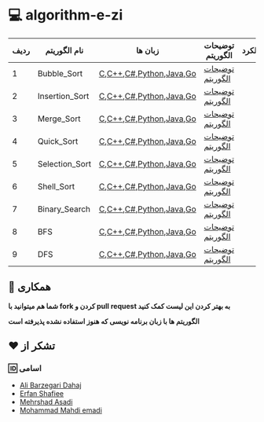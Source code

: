# :computer:  algorithm-e-zi
ردیف |  نام الگوریتم | زبان ها | توضیحات الگوریتم |عملکرد|بیشتر بدانیم!
 --- | --- | --- | --- | --- | --- 
 1|Bubble_Sort|[C](https://github.com/MehrCodeLand/algorithm-e-zi/blob/main/Bubble_Sort/Bubble_Sort.c),[C++](https://github.com/MehrCodeLand/algorithm-e-zi/blob/main/Bubble_Sort/Bubble_Sort.cpp),[C#](),[Python](https://github.com/MehrCodeLand/algorithm-e-zi/blob/main/Bubble_Sort/Bubble_sort.py),[Java](https://github.com/MehrCodeLand/algorithm-e-zi/blob/main/Bubble_Sort/Bubble_Sort.java),[Go](https://github.com/MehrCodeLand/algorithm-e-zi/blob/main/Bubble_Sort/Bubble_Sort(go)/main.go)|[توضیحات الگوریتم](https://github.com/MehrCodeLand/algorithm-e-zi/blob/main/Bubble_Sort/README.md)
 2|Insertion_Sort|[C](https://github.com/MehrCodeLand/algorithm-e-zi/blob/main/Insertion_Sort/Insertion_Sort.c),[C++](https://github.com/MehrCodeLand/algorithm-e-zi/blob/main/Insertion_Sort/Insertion_Sort.cpp),[C#](),[Python](https://github.com/MehrCodeLand/algorithm-e-zi/blob/main/Insertion_Sort/Insertion_sort.py),[Java](https://github.com/MehrCodeLand/algorithm-e-zi/blob/main/Insertion_Sort/Insertion_Sort.java),[Go](https://github.com/MehrCodeLand/algorithm-e-zi/blob/main/Insertion_Sort/Insertion_Sort(go)/main.go)|[توضیحات الگوریتم]()
 3|Merge_Sort|[C](https://github.com/MehrCodeLand/algorithm-e-zi/blob/main/Merge_Sort/Merge_Sort.c),[C++](https://github.com/MehrCodeLand/algorithm-e-zi/blob/main/Merge_Sort/Merge_Sort.cpp),[C#](),[Python](https://github.com/MehrCodeLand/algorithm-e-zi/blob/main/Merge_Sort/Merge_Sort.py),[Java](https://github.com/MehrCodeLand/algorithm-e-zi/blob/main/Merge_Sort/Merge_Sort.java),[Go](https://github.com/MehrCodeLand/algorithm-e-zi/blob/main/Merge_Sort/Merge_Sort(go)/main.go)|[توضیحات الگوریتم](https://github.com/MehrCodeLand/algorithm-e-zi/blob/main/Merge_Sort/README.md)
 4|Quick_Sort|[C](https://github.com/MehrCodeLand/algorithm-e-zi/blob/main/Quick_Sort/Quick_Sort.c),[C++](https://github.com/MehrCodeLand/algorithm-e-zi/blob/main/Quick_Sort/Quick_Sort.cpp),[C#](),[Python](https://github.com/MehrCodeLand/algorithm-e-zi/blob/main/Quick_Sort/Quick_Sort.py),[Java](https://github.com/MehrCodeLand/algorithm-e-zi/blob/main/Quick_Sort/Quick_Sort.java),[Go](https://github.com/MehrCodeLand/algorithm-e-zi/blob/main/Quick_Sort/Quick_Sort(go)/main.go)|[توضیحات الگوریتم](https://github.com/MehrCodeLand/algorithm-e-zi/blob/main/Quick_Sort/README.md)
 5|Selection_Sort|[C](https://github.com/MehrCodeLand/algorithm-e-zi/blob/main/Selection_Sort/Selection_Sort.c),[C++](https://github.com/MehrCodeLand/algorithm-e-zi/blob/main/Selection_Sort/Selection_Sort.cpp),[C#](),[Python](https://github.com/MehrCodeLand/algorithm-e-zi/blob/main/Selection_Sort/Selection_Sort.py),[Java](https://github.com/MehrCodeLand/algorithm-e-zi/blob/main/Selection_Sort/Selection_Sort.java),[Go](https://github.com/MehrCodeLand/algorithm-e-zi/blob/main/Selection_Sort/Selection_Sort(go)/main.go)|[توضیحات الگوریتم](https://github.com/MehrCodeLand/algorithm-e-zi/blob/main/Selection_Sort/README.md)
 6|Shell_Sort|[C](https://github.com/MehrCodeLand/algorithm-e-zi/blob/main/Shell_Sort/Shell_Sort.c),[C++](https://github.com/MehrCodeLand/algorithm-e-zi/blob/main/Shell_Sort/Shell_Sort.cpp),[C#](),[Python](https://github.com/MehrCodeLand/algorithm-e-zi/blob/main/Shell_Sort/Shell_sort.py),[Java](https://github.com/MehrCodeLand/algorithm-e-zi/blob/main/Shell_Sort/Shell_Sort.java),[Go](https://github.com/MehrCodeLand/algorithm-e-zi/blob/main/Shell_Sort/Shell_Sort(go)/main.go)|[توضیحات الگوریتم]()
 7|Binary_Search|[C](https://github.com/MehrCodeLand/algorithm-e-zi/blob/main/Binary_Search/Binary_Search.c),[C++](https://github.com/MehrCodeLand/algorithm-e-zi/blob/main/Binary_Search/Binary_Search.cpp),[C#](),[Python](https://github.com/MehrCodeLand/algorithm-e-zi/blob/main/Binary_Search/Binary_Search.py),[Java](https://github.com/MehrCodeLand/algorithm-e-zi/blob/main/Binary_Search/Binary_Search.java),[Go](https://github.com/MehrCodeLand/algorithm-e-zi/blob/main/Binary_Search/Binary_Search(go)/main.go)|[توضیحات الگوریتم](https://github.com/MehrCodeLand/algorithm-e-zi/blob/main/Binary_Search/README.md)
 8|BFS|[C](),[C++](https://github.com/MehrCodeLand/algorithm-e-zi/blob/main/BFS/BFS.cpp),[C#](),[Python](),[Java](),[Go]()|[توضیحات الگوریتم]()
 9|DFS|[C](),[C++](https://github.com/MehrCodeLand/algorithm-e-zi/blob/main/DFS/DFS.cpp),[C#](),[Python](https://github.com/MehrCodeLand/algorithm-e-zi/blob/main/DFS/DFS.py),[Java](https://github.com/MehrCodeLand/algorithm-e-zi/blob/main/DFS/DFS.java),[Go](https://github.com/MehrCodeLand/algorithm-e-zi/blob/main/DFS/DFS(go)/main.go)|[توضیحات الگوریتم]()
 


## :handshake: همکاری

**شما هم میتوانید با fork کردن و pull request به بهتر کردن این لیست کمک کنید**

**الگوریتم ها با زبان برنامه نویسی که هنوز استفاده نشده پذیرفته است**




 ## :heart: تشکر از

### :id: اسامی

* [Ali Barzegari Dahaj](https://github.com/Ali-Barzegari-d)
* [Erfan Shafiee](https://github.com/erfanshafieeee)
* [Mehrshad Asadi](https://github.com/MehrCodeLand)
* [Mohammad Mahdi emadi]()
  
